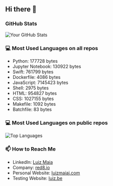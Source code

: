 ## Hi there 👋

### GitHub Stats

![Your GitHub Stats](https://github-readme-stats.vercel.app/api?username=luizmaiaj&show_icons=true&theme=radical)

### 💻 Most Used Languages on all repos

- Python: 177728 bytes
- Jupyter Notebook: 130922 bytes
- Swift: 761799 bytes
- Dockerfile: 4086 bytes
- JavaScript: 7145423 bytes
- Shell: 2975 bytes
- HTML: 954827 bytes
- CSS: 1027155 bytes
- Makefile: 1092 bytes
- Batchfile: 83 bytes

### 💻 Most Used Languages on public repos

![Top Languages](https://github-readme-stats.vercel.app/api/top-langs/?username=luizmaiaj&layout=compact)

### 📫 How to Reach Me

- LinkedIn: [Luiz Maia](https://www.linkedin.com/in/luizcarlosmaiajunior/)
- Company: [red8.io](https://red8.io)
- Personal Website: [luizmaiaj.com](https://luizmaiaj.com)
- Testing Website: [luiz.be](https://luiz.be)

<!--
**luizmaiaj/luizmaiaj** is a ✨ _special_ ✨ repository because its `README.md` (this file) appears on your GitHub profile.

Here are some ideas to get you started:

- 🔭 I’m currently working on ...
- 🌱 I’m currently learning ...
- 👯 I’m looking to collaborate on ...
- 🤔 I’m looking for help with ...
- 💬 Ask me about ...
- 📫 How to reach me: ...
- 😄 Pronouns: ...
- ⚡ Fun fact: ...
-->